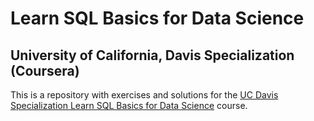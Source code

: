 # Learn SQL Basics for Data Science
## University of California, Davis Specialization (Coursera)

This is a repository with exercises and solutions for the [UC Davis Specialization Learn SQL Basics for Data Science](https://www.coursera.org/specializations/learn-sql-basics-data-science) course.